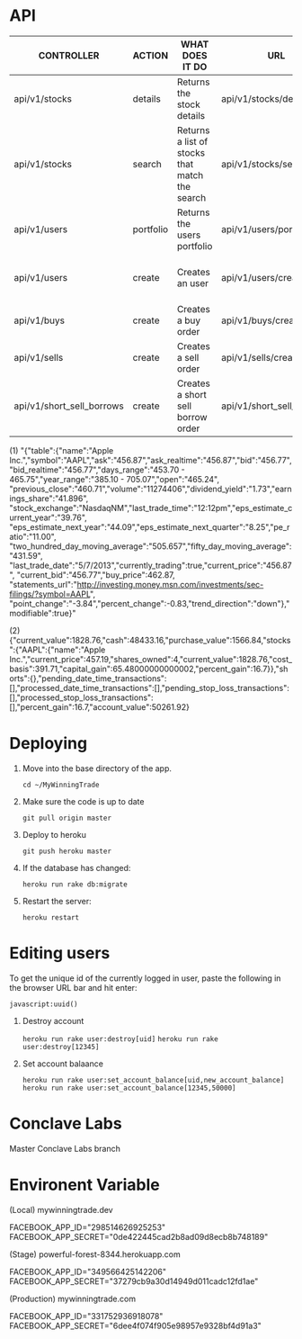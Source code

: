 API
===
|    CONTROLLER            |      ACTION       |   WHAT DOES IT DO                                         |          URL                                  |                       PARAMS TO GIVE                                                                            |  JSON/Text Responses                                |
| ------------------------ | ----------------- | --------------------------------------------------------- | --------------------------------------------- | --------------------------------------------------------------------------------------------------------------- | --------------------------------------------------- |
|  api/v1/stocks           |  details          |  Returns the stock details                                |  api/v1/stocks/details                        |   symbol, ios_token                                                                                             |      Returns stock details See (1)                  |
|  api/v1/stocks           |  search           |  Returns a list of stocks that match the search           |  api/v1/stocks/search                         |   term, ios_token                                                                                             |      Returns a lists of stocks                        |
|  api/v1/users            |  portfolio        |  Returns the users portfolio                              |  api/v1/users/portfolio                       |   user_id, ios_token                                                                                            |      Returns user's portfolio See (2)               |
|  api/v1/users            |  create           |  Creates an user                                          |  api/v1/users/create                          |   name, email, password, password_confirmation                                                                  |      Returns user's id and ios token                |
|  api/v1/buys            |  create            |  Creates a buy order                                      |  api/v1/buys/create                           |   user_id, stock_id, volume, ios_token                                                                             |      Returns the buy order                       |
|  api/v1/sells            |  create            |  Creates a sell order                                    |  api/v1/sells/create                          |   user_id, stock_id, volume, ios_token                                                                            |      Returns the sell order                       |
| api/v1/short_sell_borrows|  create            |  Creates a short sell borrow order                       |  api/v1/short_sell_borrows                    |   user_id, stock_id, volume, ios_token, when, measure, price_target           |      status: "Order placed."                       |



(1) "{"table":{"name":"Apple Inc.","symbol":"AAPL","ask":"456.87","ask_realtime":"456.87","bid":"456.77",
"bid_realtime":"456.77","days_range":"453.70 - 465.75","year_range":"385.10 - 705.07","open":"465.24",
"previous_close":"460.71","volume":"11274406","dividend_yield":"1.73","earnings_share":"41.896",
"stock_exchange":"NasdaqNM","last_trade_time":"12:12pm","eps_estimate_current_year":"39.76",
"eps_estimate_next_year":"44.09","eps_estimate_next_quarter":"8.25","pe_ratio":"11.00",
"two_hundred_day_moving_average":"505.657","fifty_day_moving_average":"431.59",
"last_trade_date":"5/7/2013","currently_trading":true,"current_price":"456.87",
"current_bid":"456.77","buy_price":462.87,
"statements_url":"http://investing.money.msn.com/investments/sec-filings/?symbol=AAPL",
"point_change":"-3.84","percent_change":-0.83,"trend_direction":"down"},"modifiable":true}"


(2) {"current_value":1828.76,"cash":48433.16,"purchase_value":1566.84,"stocks":{"AAPL":{"name":"Apple Inc.","current_price":457.19,"shares_owned":4,"current_value":1828.76,"cost_basis":391.71,"capital_gain":65.48000000000002,"percent_gain":16.7}},"shorts":{},"pending_date_time_transactions":[],"processed_date_time_transactions":[],"pending_stop_loss_transactions":[],"processed_stop_loss_transactions":[],"percent_gain":16.7,"account_value":50261.92}



Deploying
===

1. Move into the base directory of the app.

    `cd ~/MyWinningTrade`

2. Make sure the code is up to date

    `git pull origin master`

3. Deploy to heroku

    `git push heroku master`

4. If the database has changed:

    `heroku run rake db:migrate`

5. Restart the server:

    `heroku restart`


Editing users
===

To get the unique id of the currently logged in user, paste the following in the browser URL bar and hit enter:

    javascript:uuid()

1. Destroy account

    `heroku run rake user:destroy[uid]`
    `heroku run rake user:destroy[12345]`

2. Set account balaance

    `heroku run rake user:set_account_balance[uid,new_account_balance]`
    `heroku run rake user:set_account_balance[12345,50000]`

Conclave Labs
===

Master Conclave Labs branch


Environent Variable
===

(Local) mywinningtrade.dev

FACEBOOK_APP_ID="298514626925253"
FACEBOOK_APP_SECRET="0de422445cad2b8ad09d8ecb8b748189"

(Stage) powerful-forest-8344.herokuapp.com     

FACEBOOK_APP_ID="349566425142206"
FACEBOOK_APP_SECRET="37279cb9a30d14949d011cadc12fd1ae"

(Production) mywinningtrade.com

FACEBOOK_APP_ID="331752936918078"
FACEBOOK_APP_SECRET="6dee4f074f905e98957e9328bf4d91a3"
